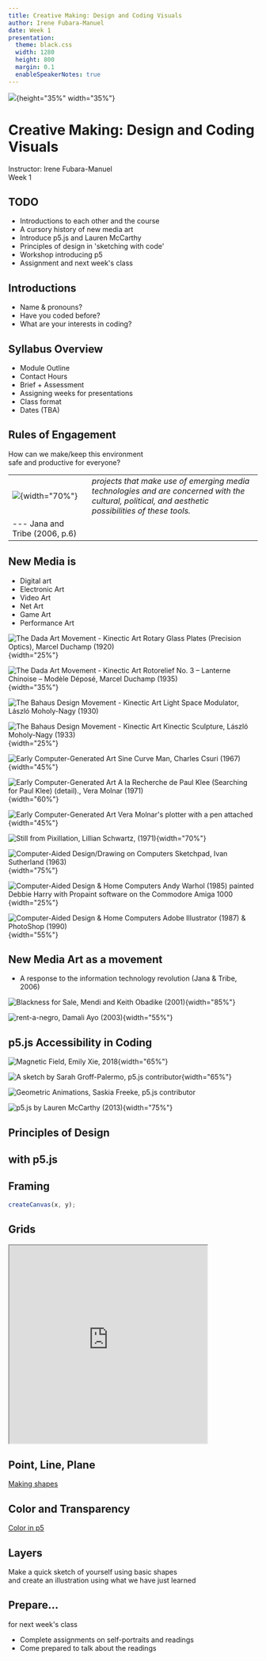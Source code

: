 ```yaml
---
title: Creative Making: Design and Coding Visuals
author: Irene Fubara-Manuel 
date: Week 1
presentation:
  theme: black.css
  width: 1280
  height: 800
  margin: 0.1
  enableSpeakerNotes: true
---
```


<!-- slide data-notes="Manual attendance"-->
![](https://68.media.tumblr.com/cdd0edbc7a7c21c1dc3dafa8b446d2d7/tumblr_o4tjs8Frc91r82eito1_500.gif){height="35%" width="35%"}

# Creative Making: Design and Coding Visuals
Instructor: Irene Fubara-Manuel  
Week 1


<!-- slide data-notes="Presentation outline"-->
## TODO
+ Introductions to each other and the course
+ A cursory history of new media art
+ Introduce p5.js and Lauren McCarthy
+ Principles of design in 'sketching with code'
+ Workshop introducing p5
+ Assignment and next week's class

<!-- slide vertical=true "If you have coded have you used js or p5/processing"-->
## Introductions

+ Name & pronouns?
+ Have you coded before?
+ What are your interests in coding?

<!-- slide vertical=true -->
## Syllabus Overview

+ Module Outline
+ Contact Hours
+ Brief + Assessment
+ Assigning weeks for presentations
+ Class format
+ Dates (TBA)

<!-- slide vertical=true data-notes=
"Write/type down the responses"
-->
## Rules of Engagement
How can we make/keep this environment  
safe and productive for everyone?

<!-- slide data-notes=
"Newness is subjective. For Digital art curator Christaine Paul this newness is characterized by the \"fleeting\" nature of the technologies. Their is a joke in media studies about everything moving from beta to obsolete".-->
| | |
|---|---|
|![](https://proxy.duckduckgo.com/iu/?u=https%3A%2F%2Fcdn.taschen.com%2Fmedia%2Fimages%2F960%2F25_art_new_media_kr_gb_3d_41923_1503121842_id_910782.png&f=1&nofb=1){width="70%"} |*projects that make use of emerging media technologies and are concerned with the cultural, political, and aesthetic possibilities of these tools.*|
|--- Jana and Tribe (2006, p.6)|  |

<!-- slide vertical=true data-notes=
"New media art is difficult to define, this is highlighted, firstly, in the ways curators and artist in this field refer to their practice."-->
## New Media is 
+ Digital art
+ Electronic Art
+ Video Art
+ Net Art
+ Game Art
+ Performance Art

<!-- slide vertical=true data-notes=
"The difficulty of defining new media art also lies in its many influences. The earliest of these influences is the kinectic art of the Dada movement. Characterized by ![Marcel Duchamp's Fountain (1917)]](https://upload.wikimedia.org/wikipedia/commons/d/dd/Marcel_Duchamp%2C_1917%2C_Fountain%2C_photograph_by_Alfred_Stieglitz.jpg), Dada artists made works in response to nationalism and WWI. Dada was an anti-art movement as it eschewed beauty and reason for  randomness and irrationality."-->
![**The Dada Art Movement  - Kinectic Art**   
*Rotary Glass Plates (Precision Optics)*, Marcel Duchamp (1920)](http://b03.deliver.odai.yale.edu/a0/8b/a08b8539-aa28-48d9-aaf6-cfea7dadd0fd/ag-obj-43792-014-pub-med.jpg){width="25%"}

<!-- slide vertical=true data-notes=
"Some of the objects Duchamp created contribute to contemporary animation. Such as the rotoreliefs spun on record players."-->
![**The Dada Art Movement  - Kinectic Art**  
*Rotorelief No. 3 – Lanterne Chinoise – Modèle Déposé*,  
Marcel Duchamp (1935)](http://hyperallergic.com/wp-content/uploads/2016/09/ezgif.com-resize-1-1.gif){width="35%"}


<!-- slide vertical=true data-notes=
"Bahaus is the other extreme of Dadaism, as it centered simple forms, minimalism, universal design and  mass production over conceptual pursuits. The Bauhaus or the Building house sought to mix several forms of art with to create an international design language. Laszlo Moholy Nagy, was one of the teachers in this school. He created objects that played with time and space."-->
![**The Bahaus Design Movement - Kinectic Art**  
*Light Space Modulator*, László Moholy-Nagy (1930)](https://gutschow.files.wordpress.com/2009/08/moholy-nagy-light-space-modulator-1922.jpg?w=700&h=&zoom=2)

<!-- slide vertical=true -->
![**The Bahaus Design Movement - Kinectic Art**  
*Kinectic Sculpture*, László Moholy-Nagy (1933)](https://proxy.duckduckgo.com/iu/?u=https%3A%2F%2Fi0.wp.com%2Fthecharnelhouse.org%2Fwp-content%2Fuploads%2F2014%2F06%2Flc3a1szlc3b3-moholy-nagy-kinetic-sculpture-e2809cgyrose2809d-in-motion-london-1936.jpg%3Ffit%3D611%252C800%26ssl%3D1&f=1&nofb=1){width="25%"}

<!-- slide vertical=true -->
![**Early Computer-Generated Art**  
*Sine Curve Man*, Charles Csuri (1967)](https://proxy.duckduckgo.com/iu/?u=https%3A%2F%2Fi.pinimg.com%2Foriginals%2F2b%2F9d%2Fe2%2F2b9de286541aa8c224df6c61c0e288be.jpg&f=1&nofb=1){width="45%"}

<!-- slide vertical=true data-notes="Artists would write code to be printed by (IBM) plotters https://www.youtube.com/watch?v=BYGPSAD5L_k. Molnar's art illustrates Paul's (2003) statement that computational art relies on a set of rules. For Molnar, her work as an artist is to create the rules and find ways to make the computer deviate from them. This is an early example of generational art, where in computers create varying images using a set of algorithms." -->
![**Early Computer-Generated Art**   
*A la Recherche de Paul Klee (Searching for Paul Klee) (detail).*,   
Vera Molnar (1971) ](https://images.surfacemag.com/app/uploads/2017/11/13103930/vera-molnar-paul-klee-pen-2000x1333.jpg){width="60%"}

<!-- slide vertical=true -->
![**Early Computer-Generated Art**      
Vera Molnar's plotter with a pen attached](https://muda.co/src/img/molnar_love.gif){width="45%"}


<!-- slide vertical=true data-notes=" Lily Schwartz's pixillation is one of the earliest computer generated animation aside from Csuri's experimentations in morphing as seen in Sine curve man and Humming bird. It fuses computer-generated images which Schwartz coded, with hand painted animation and synthesized sounds. The video can be seen in 3d when wearing Chroma goggles. Schwartz was a member EAT (Experiments in Art and Technology--A collective of artists and engineers that explored computation and art. Her work was one of the first acquisitions of Computer-generated art by an museum (MOMA) (cited in Digital Art Museum (2009)) https://vimeo.com/56480534"
-->

![Still from *Pixillation*, Lillian Schwartz, (1971)](https://hyperallergic.com/wp-content/uploads/2016/10/Pixellation.jpg){width="70%"}

<!-- slide vertical=true data-notes="https://www.youtube.com/embed/YB3saviItT"-->
![**Computer-Aided Design/Drawing on Computers**  
*Sketchpad*, Ivan Sutherland (1963)](https://proxy.duckduckgo.com/iu/?u=https%3A%2F%2Fbimaplus.org%2Fwp-content%2Fuploads%2F2018%2F12%2FImageToNews_Sketchpad-01.png&f=1&nofb=1){width="75%"}

<!-- slide vertical=true data-notes="The creation of Graphic user interfaces and the mouse moved the computer the artist's toolbelts. The amiga graphics archive (http://amiga.lychesis.net/application.html) shows several applications that were used to create images." 
-->
![**Computer-Aided Design & Home Computers**  
Andy Warhol (1985) painted Debbie Harry with  
Propaint software on the Commodore Amiga 1000](https://1.bp.blogspot.com/-OeUtGFW9McA/WKgU51kQcbI/AAAAAAACk38/-6YU7b5JeyYyhUcOynDiitMTZrk3mdR2wCLcB/s640/andy-warhol-debbie-harry-1985-1.jpg){width="25%"}

<!-- slide vertical=true data-notes="Computer Aided Design moved on to the vector graphics of Illustrator and the raster graphics program owned by Adobe. As we will discuss next week, Adobe also has a history with coding visuals." 
-->

![**Computer-Aided Design & Home Computers**  
Adobe Illustrator (1987) & PhotoShop (1990)](https://www.digitalartsonline.co.uk/cmsdata/features/3654413/illustrator1-alt.jpg){width="55%"}


<!-- slide vertical=true data-notes=
"As an art movement, new media responds to politics, aesthetics, and cultural issues in the digital era."
-->
## New Media Art as a movement
+ A response to the information technology revolution (Jana & Tribe, 2006)

<!-- slide vertical=true data-notes="Most art movements as seen in Dadaism, Bauhaus... respond to some issue at the heart of their environment. With the spread of the internet in he 1900s, a number of net artist-- creators whose works are browser-based--responded to the promise of race-neutrality in cyberspace. Both Blackness for sale and rent a negro address the commodification of blackness as on the internet. As Lisa Nakamura writes, the anonymity of the net and use of avatars did not only fail to fulfil the promise of being free from race, it instead in brought in a new a form digital life known as "identity tourism". " 
-->

![*Blackness for Sale*, Mendi and Keith Obadike (2001)](https://miro.medium.com/max/2880/1*Ldqgzk4CfX_Bs31FdYmTfA.png){width="85%"}

<!-- slide vertical=true -->
![*rent-a-negro*, Damali Ayo (2003)](https://d1v7jayx2s9clc.cloudfront.net/user/pages/rent-a-negro/rentanegro1.png){width="55%"}

<!-- slide vertical=true data-notes="p5.js is placed at the intersection of these tensions with information tech, politics, and art. I will share some p5.js artists whose work I like here.  " -->
## p5.js Accessibility in Coding

<!-- slide vertical=true data-notes="Warn for flashes in the next slide" -->
![[*Magnetic Field*, Emily Xie, 2018](http://xie-emily.com/generative_art/magnetic_field.html)](http://xie-emily.com/projects/images/magnetic_field.jpg){width="65%"}

<!-- slide vertical=true -->
![A sketch by Sarah Groff-Palermo, p5.js contributor](https://miro.medium.com/max/2112/1*1NvohuI51kkRCaJZaqkHeQ.gif){width="65%"}

<!-- slide vertical=true -->
![[*Geometric Animations*, Saskia Freeke, p5.js contributor](https://sasj.tumblr.com)](https://66.media.tumblr.com/66f2a5cc534235e8a52b83c8d1b6a563/tumblr_pn72vd8o2N1qbgdnxo1_540.gif)

<!-- slide vertical=true data-notes="Play video from 13:12 -22:57 https://www.youtube.com/watch?v=1k3X4DLDHdc&t=135s"-->
![[*p5.js* by Lauren McCarthy (2013)](http://lauren-mccarthy.com/p5-js-1)](https://payload.cargocollective.com/1/19/625408/10943099/home3_1500.jpg){width="75%"}


<!-- slide -->
## Principles of Design
## with p5.js

<!-- slide vertical="true" data-notes="http://gdbasics.com/html/framing/framing.html
https://p5js.org/reference/#group-Rendering"-->
## Framing
```javascript
createCanvas(x, y);
```

<!-- slide vertical="true" data-notes="" -->
## Grids 

<iframe src="https://editor.p5js.org/tokinifubara/embed/BwgVRPloF"  width="400" height="400"></iframe>

<!-- slide vertical="true" data-notes="point(), line(), rect(), ellipse, bezier()" -->
## Point, Line, Plane
[Making shapes](https://p5js.org/reference/#group-Shape)

<!-- slide vertical="true" data-notes="http://gdbasics.com/html/color/color.html  http://gdbasics.com/html/transparency/transparency.html  " -->
## Color and Transparency
[Color in p5](https://p5js.org/reference/#group-Color)

<!-- slide vertical="true" data-notes="http://gdbasics.com/html/layers/layers.html
https://p5js.org/reference/#/p5/background" -->
## Layers

<!-- slide -->
Make a quick sketch of yourself using basic shapes   
and create an illustration using what we have just learned

<!-- slide -->
## Prepare...
for next week's class

+ Complete assignments on self-portraits and readings
+ Come prepared to talk about the readings
